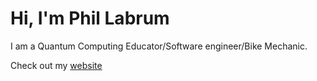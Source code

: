 # Hi, I'm Phil Labrum

I am a Quantum Computing Educator/Software engineer/Bike Mechanic. 

Check out my [website](plabrum.com)
